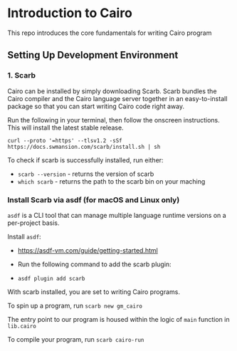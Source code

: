 # Introduction to Cairo

This repo introduces the core fundamentals for writing Cairo program

##  Setting Up Development Environment

### 1. Scarb
Cairo can be installed by simply downloading Scarb. Scarb bundles the Cairo compiler and the Cairo language server together in an easy-to-install package so that you can start writing Cairo code right away.

Run the following in your terminal, then follow the onscreen instructions. This will install the latest stable release.

``` =shell
curl --proto '=https' --tlsv1.2 -sSf https://docs.swmansion.com/scarb/install.sh | sh
```


To check if scarb is successfully installed, run either: 
- `scarb --version` - returns the version of scarb
- `which scarb` - returns the path to the scarb bin on your maching 


### Install Scarb via asdf (for macOS and Linux only)
`asdf` is a CLI tool that can manage multiple language runtime versions on a per-project basis. 

Install `asdf`:
- https://asdf-vm.com/guide/getting-started.html

- Run the following command to add the scarb plugin:
- `asdf plugin add scarb`

With scarb installed, you are set to writing Cairo programs. 

To spin up a program, run `scarb new gm_cairo` 

The entry point to our program is housed within the logic of `main` function in `lib.cairo`

To compile your program, run `scarb cairo-run`



